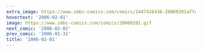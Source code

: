 ```yaml
---
extra_image: https://www.smbc-comics.com/comics/1447426436-20060201after.png
hovertext: '2006-02-01'
image: https://www.smbc-comics.com/comics/20060201.gif
next_comic: '2006-02-02'
prev_comic: '2006-01-31'
title: '2006-02-01'
---
```


